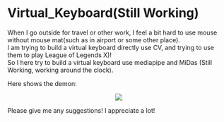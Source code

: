 # Virtual_Keyboard(Still Working)
When I go outside for travel or other work, I feel a bit hard to use mouse without mouse mat(such as in airport or some other place). <br>
I am trying to build a virtual keyboard directly use CV, and trying to use them to play League of Legends X)!<br>
So I here try to build a virtual keyboard use mediapipe and MiDas (Still Working, working around the clock). <br> 


Here shows the demon:

<div align=center>
<img src=https://github.com/Ys-Jia/Virtual_Keyboard/blob/main/Demo_Pic.gif>
</div>


Please give me any suggestions! I appreciate a lot!
